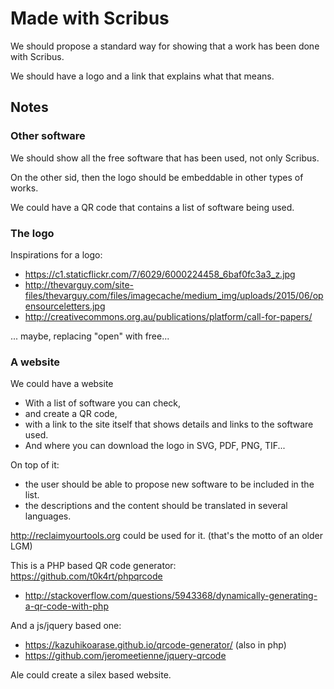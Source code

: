 # Made with Scribus

We should propose a standard way for showing that a work has been done with Scribus.

We should have a logo and a link that explains what that means.

## Notes

### Other software

We should show all the free software that has been used, not only Scribus.

On the other sid, then the logo should be embeddable in other types of works.

We could have a QR code that contains a list of software being used.

### The logo

Inspirations for a logo:

- <https://c1.staticflickr.com/7/6029/6000224458_6baf0fc3a3_z.jpg>
- <http://thevarguy.com/site-files/thevarguy.com/files/imagecache/medium_img/uploads/2015/06/opensourceletters.jpg>
- <http://creativecommons.org.au/publications/platform/call-for-papers/>

... maybe, replacing "open" with free...

### A website

We could have a website

- With a list of software you can check,
- and create a QR code,
- with a link to the site itself that shows details and links to the software used.
- And where you can download the logo in SVG, PDF, PNG, TIF...

On top of it:
- the user should be able to propose new software to be included in the list.
- the descriptions and the content should be translated in several languages.

<http://reclaimyourtools.org> could be used for it. (that's the motto of an older LGM)

This is a PHP based QR code generator: <https://github.com/t0k4rt/phpqrcode>

- <http://stackoverflow.com/questions/5943368/dynamically-generating-a-qr-code-with-php>

And a js/jquery based one:

- <https://kazuhikoarase.github.io/qrcode-generator/> (also in php)
- <https://github.com/jeromeetienne/jquery-qrcode>

Ale could create a silex based website.
